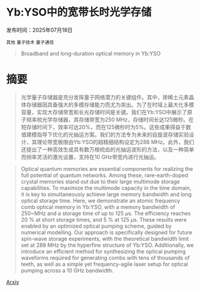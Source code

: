 # Yb:YSO中的宽带长时光学存储

发布时间：2025年07月18日

`其他` `量子技术` `量子通信`

> Broadband and long-duration optical memory in Yb:YSO

# 摘要

> 光学量子存储器是充分发挥量子网络潜力的关键组件。其中，掺稀土元素晶体存储器因具备强大的多模存储能力而尤为突出。为了在时域上最大化多模容量，实现大存储带宽和长光存储时间是关键。我们在Yb:YSO中展示了原子频率梳光学存储器，其存储带宽为250 MHz，存储时间长达125微秒。在短存储时间下，效率可达20%，而在125微秒时为5%。这些成果得益于数值建模指导下优化的光抽运方案。我们的方法专为未来的自旋波存储实验设计，其理论带宽极限由Yb:YSO的超精细结构设定为288 MHz。此外，我们还提出了一种高效生成具有数万根梳齿的光抽运波形的方法，以及一种简单而频率灵活的激光设置，支持在10 GHz带宽内进行光抽运。


> Optical quantum memories are essential components for realizing the full potential of quantum networks. Among these, rare-earth-doped crystal memories stand out due to their large multimode storage capabilities. To maximize the multimode capacity in the time domain, it is key to simultaneously achieve large memory bandwidth and long optical storage time. Here, we demonstrate an atomic frequency comb optical memory in Yb:YSO, with a memory bandwidth of 250~MHz and a storage time of up to 125 $μ$s. The efficiency reaches 20 \% at short storage times, and 5 \% at 125 $μ$s. These results were enabled by an optimized optical pumping scheme, guided by numerical modelling. Our approach is specifically designed for future spin-wave storage experiments, with the theoretical bandwidth limit set at 288 MHz by the hyperfine structure of Yb:YSO. Additionally, we introduce an efficient method for synthesizing the optical pumping waveforms required for generating combs with tens of thousands of teeth, as well as a simple yet frequency-agile laser setup for optical pumping across a 10 GHz bandwidth.

[Arxiv](https://arxiv.org/abs/2507.13973)